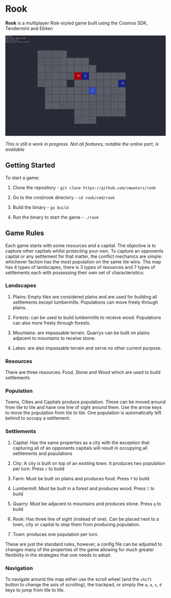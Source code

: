 # Rook

**Rook** is a multiplayer Risk-styled game built using the Cosmos SDK, Tendermint and Ebiten

![](rook.jpeg)


*This is still a work in progress. Not all features, notable the online part, is available*

## Getting Started

To start a game:

1. Clone the repository - `git clone https://github.com/cmwaters/rook`

2. Go to the cmd/rook directory - `cd rook/cmd/rook`

3. Build the binary - `go build`

4. Run the binary to start the game - `./rook`

## Game Rules

Each game starts with some resources and a capital. The objective is to capture other capitals whilst protecting your own. To capture an opponents capital or any settlement for that matter, the conflict mechanics are simple: whichever faction has the most population on the same tile wins. The map has 4 types of landscapes, there is 3 types of resources and 7 types of settlements each with possessing their own set of characteristics:

### Landscapes

1. Plains: Empty tiles are considered plains and are used for building all settlements except lumbermills. Populations can move freely through plains.

2. Forests: can be used to build lumbermills to receive wood. Populations can also more freely through forests.

3. Mountains: are impassable terrain. Quarrys can be built on plains adjacent to mountains to receive stone.

4. Lakes: are also impassable terrain and serve no other current purpose.

### Resources

There are three resources: Food, Stone and Wood which are used to build settlements

### Population

Towns, Cities and Capitals produce population. These can be moved around from tile to tile and have one line of sight around them. Use the arrow keys to move the population from tile to tile. One population is automatically left behind to occupy a settlement.

### Settlements

1. Capital: Has the same properties as a city with the exception that capturing all of an opponents capitals will result in occupying all settlements and populations

2. City: A city is built on top of an existing town. It produces two population per turn. Press `c` to build

3. Farm: Must be built on plains and produces food. Press `f` to build

4. Lumbermill: Must be built in a forest and produces wood. Press `l` to build

5. Quarry: Must be adjacent to mountains and produces stone. Press `q` to build

6. Rook: Has three line of sight (instead of one). Can be placed next to a town, city or capital to stop them from producing population.

7. Town: produces one population per turn.

These are just the standard rules, however, a config file can be adjusted to changes many of the properties of the game allowing for much greater flexibility in the strategies that one needs to adopt.

### Navigation

To navigate around the map either use the scroll wheel (and the `shift` button to change the axis of scrolling), the trackpad, or simply the `w`, `a`, `s`, `d` keys to jump from tile to tile.